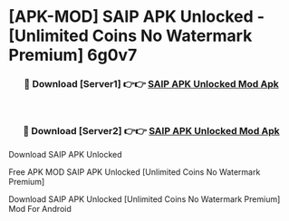 # [APK-MOD] SAIP APK Unlocked - [Unlimited Coins No Watermark Premium] 6g0v7



<div align="center">
<h3>🔴 Download [Server1] 👉👉 <a href="https://momento.my/?title=SAIP_APK_Unlocked">SAIP APK Unlocked Mod Apk</a></h3><br>

<h3>🔴 Download [Server2] 👉👉 <a href="https://momento.my/?title=SAIP_APK_Unlocked">SAIP APK Unlocked Mod Apk</a></h3>
</div>



Download SAIP APK Unlocked 

Free APK MOD SAIP APK Unlocked [Unlimited Coins No Watermark Premium]

Download SAIP APK Unlocked [Unlimited Coins No Watermark Premium] Mod For Android
